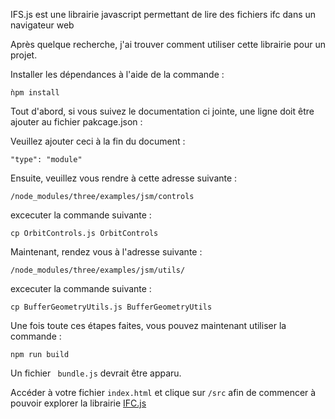 IFS.js est une librairie javascript permettant de lire des fichiers ifc dans un navigateur web

Après quelque recherche, j'ai trouver comment utiliser cette librairie pour un projet.

Installer les dépendances à l'aide de la commande :

```ǹpm install```

Tout d'abord, si vous suivez le documentation ci jointe, une ligne doit être ajouter au fichier pakcage.json :

Veuillez ajouter ceci à la fin du document :

``` "type": "module" ```

Ensuite, veuillez vous rendre à cette adresse suivante :

``` /node_modules/three/examples/jsm/controls ``` 

excecuter la commande suivante :

``` cp OrbitControls.js OrbitControls ``` 

Maintenant, rendez vous à l'adresse suivante :

``` /node_modules/three/examples/jsm/utils/ ``` 

excecuter la commande suivante :

``` cp BufferGeometryUtils.js BufferGeometryUtils ``` 

Une fois toute ces étapes faites, vous pouvez maintenant utiliser la commande :

``` npm run build ``` 

Un fichier ```  bundle.js ```  devrait être apparu.

Accéder à votre fichier ``` index.html ``` et clique sur ``` /src ``` afin de commencer à pouvoir explorer la librairie [IFC.js](https://ifcjs.github.io/info/) 
